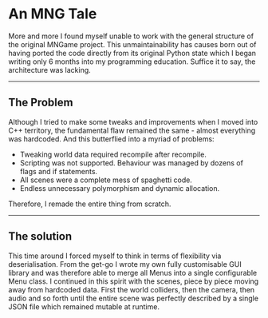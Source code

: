 # An MNG Tale

More and more I found myself unable to work with the general structure of the original MNGame project. This unmaintainability has causes born out of having ported the code directly from its original Python state which I began writing only 6 months into my programming education. Suffice it to say, the architecture was lacking.

***
## The Problem
Although I tried to make some tweaks and improvements when I moved into C++ territory, the fundamental flaw remained the same - almost everything was hardcoded. And this butterflied into a myriad of problems:

* Tweaking world data required recompile after recompile.
* Scripting was not supported. Behaviour was managed by dozens of flags and if statements.
* All scenes were a complete mess of spaghetti code.
* Endless unnecessary polymorphism and dynamic allocation.

Therefore, I remade the entire thing from scratch.

***
## The solution
This time around I forced myself to think in terms of flexibility via deserialisation. From the get-go I wrote my own fully customisable GUI library and was therefore able to merge all Menus into a single configurable Menu class. I continued in this spirit with the scenes, piece by piece moving away from hardcoded data. First the world colliders, then the camera, then audio and so forth until the entire scene was perfectly described by a single JSON file which remained mutable at runtime.